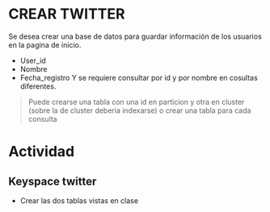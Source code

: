 # CREAR TWITTER

Se desea crear una base de datos para guardar información de los usuarios en la pagina de inicio.
- User_id
- Nombre
- Fecha_registro
Y se requiere consultar por id y por nombre en cosultas diferentes.

> Puede crearse una tabla con una id en particion y otra en cluster (sobre la de cluster deberia indexarse) o crear una tabla para cada consulta

# Actividad

## Keyspace twitter
- Crear las dos tablas vistas en clase
    
